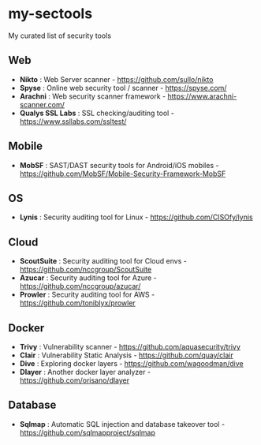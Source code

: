 # my-sectools
My curated list of security tools

## Web
* **Nikto** : Web Server scanner - https://github.com/sullo/nikto
* **Spyse** : Online web security tool / scanner - https://spyse.com/
* **Arachni** : Web security scanner framework - https://www.arachni-scanner.com/
* **Qualys SSL Labs** : SSL checking/auditing tool - https://www.ssllabs.com/ssltest/

## Mobile
* **MobSF** : SAST/DAST security tools for Android/iOS mobiles - https://github.com/MobSF/Mobile-Security-Framework-MobSF

## OS 
* **Lynis** : Security auditing tool for Linux - https://github.com/CISOfy/lynis

## Cloud
* **ScoutSuite** : Security auditing tool for Cloud envs - https://github.com/nccgroup/ScoutSuite
* **Azucar** : Security auditing tool for Azure - https://github.com/nccgroup/azucar/
* **Prowler** : Security auditing tool for AWS - https://github.com/toniblyx/prowler


## Docker
* **Trivy** : Vulnerability scanner - https://github.com/aquasecurity/trivy
* **Clair** : Vulnerability Static Analysis - https://github.com/quay/clair
* **Dive** : Exploring docker layers - https://github.com/wagoodman/dive
* **Dlayer** : Another docker layer analyzer - https://github.com/orisano/dlayer

## Database 
* **Sqlmap** : Automatic SQL injection and database takeover tool - https://github.com/sqlmapproject/sqlmap
